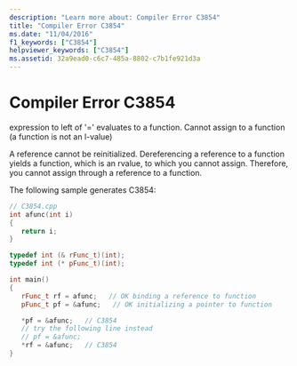 ```yaml
---
description: "Learn more about: Compiler Error C3854"
title: "Compiler Error C3854"
ms.date: "11/04/2016"
f1_keywords: ["C3854"]
helpviewer_keywords: ["C3854"]
ms.assetid: 32a9ead0-c6c7-485a-8802-c7b1fe921d3a
---
```

# Compiler Error C3854

expression to left of '=' evaluates to a function. Cannot assign to a function (a function is not an l-value)

A reference cannot be reinitialized. Dereferencing a reference to a function yields a function, which is an rvalue, to which you cannot assign. Therefore, you cannot assign through a reference to a function.

The following sample generates C3854:

```cpp
// C3854.cpp
int afunc(int i)
{
   return i;
}

typedef int (& rFunc_t)(int);
typedef int (* pFunc_t)(int);

int main()
{
   rFunc_t rf = afunc;   // OK binding a reference to function
   pFunc_t pf = &afunc;   // OK initializing a pointer to function

   *pf = &afunc;   // C3854
   // try the following line instead
   // pf = &afunc;
   *rf = &afunc;   // C3854
}
```
